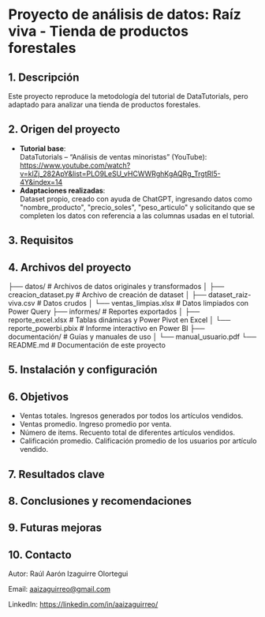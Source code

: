 # Proyecto de análisis de datos: Raíz viva - Tienda de productos forestales
## 1. Descripción
Este proyecto reproduce la metodología del tutorial de DataTutorials, pero adaptado para analizar una tienda de productos forestales.
## 2. Origen del proyecto
- **Tutorial base**:  
DataTutorials – “Análisis de ventas minoristas” (YouTube):  
https://www.youtube.com/watch?v=klZj_282ApY&list=PLO9LeSU_vHCWWRghKgAQRg_TrgtRl5-4Y&index=14  
- **Adaptaciones realizadas**:  
Dataset propio, creado con ayuda de ChatGPT, ingresando datos como "nombre_producto", "precio_soles", "peso_articulo" y solicitando que se completen los datos con referencia a las columnas usadas en el tutorial. 
## 3. Requisitos

## 4. Archivos del proyecto
├── datos/			# Archivos de datos originales y transformados
│ ├── creacion_dataset.py           # Archivo de creación de dataset
│ ├── dataset_raiz-viva.csv 	    # Datos crudos
│ └── ventas_limpias.xlsx 	    # Datos limpiados con Power Query
├── informes/ 			# Reportes exportados
│ ├── reporte_excel.xlsx            # Tablas dinámicas y Power Pivot en Excel
│ └── reporte_powerbi.pbix 	    # Informe interactivo en Power BI
├── documentación/ 		# Guías y manuales de uso
│ └── manual_usuario.pdf
└── README.md 			# Documentación de este proyecto
## 5. Instalación y configuración

## 6. Objetivos
- Ventas totales. Ingresos generados por todos los artículos vendidos.
- Ventas promedio. Ingreso promedio por venta.
- Número de items. Recuento total de diferentes artículos vendidos.
- Calificación promedio. Calificación promedio de los usuarios por artículo vendido. 
## 7. Resultados clave

## 8. Conclusiones y recomendaciones

## 9. Futuras mejoras


## 10. Contacto
Autor: Raúl Aarón Izaguirre Olortegui

Email: aaizaguirreo@gmail.com

LinkedIn: https://linkedin.com/in/aaizaguirreo/